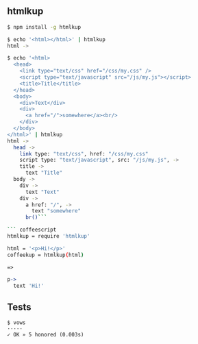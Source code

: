  htmlkup
---------

``` sh
$ npm install -g htmlkup
```

``` sh
$ echo '<html></html>' | htmlkup
html ->
```

``` sh
$ echo '<html>
  <head>
    <link type="text/css" href="/css/my.css" />
    <script type="text/javascript" src="/js/my.js"></script>
    <title>Title</title>
  </head>
  <body>
    <div>Text</div>
    <div>
      <a href="/">somewhere</a><br/>
    </div>
  </body>
</html>' | htmlkup
html ->
  head ->
    link type: "text/css", href: "/css/my.css"
    script type: "text/javascript", src: "/js/my.js", ->
    title ->
      text "Title"
  body ->
    div ->
      text "Text"
    div ->
      a href: "/", ->
        text "somewhere"
      br()```

``` coffeescript
htmlkup = require 'htmlkup'

html = '<p>Hi!</p>'
coffeekup = htmlkup(html)
```

`=>`

``` coffeescript
p->
  text 'Hi!'
```

 Tests
-------

```
$ vows
····· 
✓ OK » 5 honored (0.003s)
```
